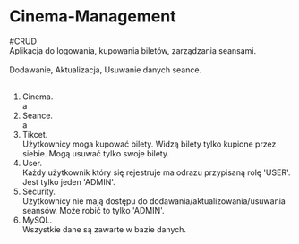 # Cinema-Management

#CRUD
<br>
Aplikacja do logowania, kupowania biletów, zarządzania seansami.
<br><br>
Dodawanie, Aktualizacja, Usuwanie danych seance.
<br><br>
1. Cinema.
<br> a
3. Seance.
<br> a
4. Tikcet.
<br> Użytkownicy moga kupować bilety. Widzą bilety tylko kupione przez siebie. Mogą usuwać tylko swoje bilety.
5. User.
<br> Każdy użytkownik który się rejestruje ma odrazu przypisaną rolę 'USER'. Jest tylko jeden 'ADMIN'.
6. Security.
<br> Użytkownicy nie mają dostępu do dodawania/aktualizowania/usuwania seansów. Może robić to tylko 'ADMIN'.
7. MySQL.
<br> Wszystkie dane są zawarte w bazie danych.
